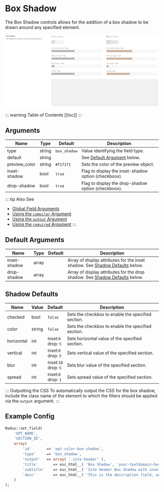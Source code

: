 # Box Shadow

The Box Shadow controls allows for the addition of a box shadow to be drawn around any specified element.

<span style="display:block;text-align:center">![](./img/box-shadow.png)</span>

::: warning Table of Contents
[[toc]]
:::

## Arguments
|Name|Type|Default|Description|
|--- |--- |--- |--- |
|type|string|`box_shadow`|Value identifying the field type.|
|default|string| |See [Default Argument](#default-argument) below.|
|preview_color|string|`#f1f1f1`|Sets the color of the preview object.|
|inset-shadow|bool|`true`|Flag to display the inset-shadow option (checkboox).|
|drop-shadow|bool|`true`|Flag to display the drop-shadow option (checkboox).|

::: tip Also See
- [Global Field Arguments](../configuration/fields/arguments.md)
- [Using the `compiler` Argument](../configuration/fields/compiler.md)
- [Using the `output` Argument](../configuration/fields/output.md)
- [Using the `required` Argument](../configuration/fields/required.md)
:::

## Default Arguments
|Name|Type|Default|Description|
|--- |--- |--- |--- |
|inset-shadow|array| |Array of display attributes for the inset shadow.  See [Shadow Defaults](#shadow-defaults) below.|
|drop-shadow|array| |Array of display attributes for the drop shadow.  See [Shadow Defaults](#shadow-defaults) below.|

## Shadow Defaults
|Name|Value|Default|Description|
|--- |--- |--- |--- |
|checked|bool|`false`|Sets the checkbox to enable the specified section.|
|color|string|`false`|Sets the checkbox to enable the specified section.|
|horizontal|int|inset:`0`<br>drop: `5`|Sets horizontal value of the specified section.|
|vertical|int|inset:`0`<br>drop: `5`|Sets vertical value of the specified section.|
|blur|int|inset:`10`<br>drop: `5`|Sets blur value of the specified section.|
|spread|int|inset:`0`<br>drop: `1`|Sets spread value of the specified section.|

::: Outputting the CSS
To automatically output the CSS for the box shadow, include the class name of the element to which the filters should be applied via the `output` argument.
:::

## Example Config
```php
Redux::set_field( 
    'OPT_NAME', 
    'SECTION_ID', 
    array(
        'id'       => 'opt-color-box-shadow',
        'type'     => 'box_shadow',
        'output'   => array( '.site-header' ),
        'title'       => esc_html__( 'Box Shadow', 'your-textdomain-here' ),
        'subtitle'    => esc_html__( 'Site Header Box Shadow with inset and drop shadows.', 'your-textdomain-here' ),
        'desc'        => esc_html__( 'This is the description field, again good for additional info.', 'your-textdomain-here' ),
    ) 
);
```
